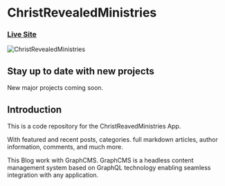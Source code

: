 # ChristRevealedMinistries
### [Live Site](https://christ-revealed-official-app.vercel.app/)

![ChristRevealedMinistries](https://lh3.googleusercontent.com/K4QjHOlT3t31FDV8hjQpaptWiyjM03BBcrTGr_hJAlVZ4magNa-9OxJUF9W77ULVl5rbsUtkACSmxmq_6MPeukiGMXdq88h7Wx5vrW59yLdCx8iCJZjdvJ8IZBYITyNK61Cm2ppVbxCc3q_vPA0HX7aZRQs0-7RC95j1eR5l9ZcjoME2S631ZLwihdpAZjH_lK6c64alohtqW1Och4_tTOhDlDq8DSZkjfdDf813E4f5l7lS190g50AoHvGwspGPyAKvzTJZ9XsiFwDe3tf7KEQ-K88OWc1MPF22cpEJ8V5tWEzxoCM1rmyv65XyiUZt-DAqwFcR-HZ6jqSbJnPbQhCdJoNCU2lyrSvyUrLzJYelyZxzU16tvvfiCjPEVQqUklHyHHru9tG_lrcPWA0dHyKSaW-emr0_dwR2m2ESH8YA0TPVDOfUSK_7qc2BXMidX3Mm95QqejvyXCIL-joGV0mr2tVuwkf8iKAhvyXBrrTtNVTdbtI8yBC5fHTF0Js9uBAhUoY1ONrISCjWJuHcwwlfqxILkbpKJnaerXO3KwGqC7HLmd1gq-4K_CODjMAXAR0K-6U4vfF-c-92fKploMF6QU8GX38yIJzgOca9jX8oZAgnauExa5sPwoQNc4Yxrw7DXUxDxDeidnHV9b-56eouECEqV3VcHjlW9AouAVumGND7apD3QXWBXfyo-mn0A92HYeAevJjyHbeVhTNhQ1M08Edk4Il2lo3E2gAGlYDdovhaZn1dhuFjXVNKMNvad4eR71CFzje7AdEWEEziAvWqNxBdfsoVfNj6AlC8bkvEI7r-xvVW5KFFHMbnig_I=w1365-h402-no?authuser=2)

## Stay up to date with new projects
New major projects coming soon.

## Introduction
This is a code repository for the ChristReavedMinistries App. 

With featured and recent posts, categories. full markdown articles, author information, comments, and much more.

This Blog work with GraphCMS. GraphCMS is a headless content management system based on GraphQL technology enabling seamless integration with any application.
